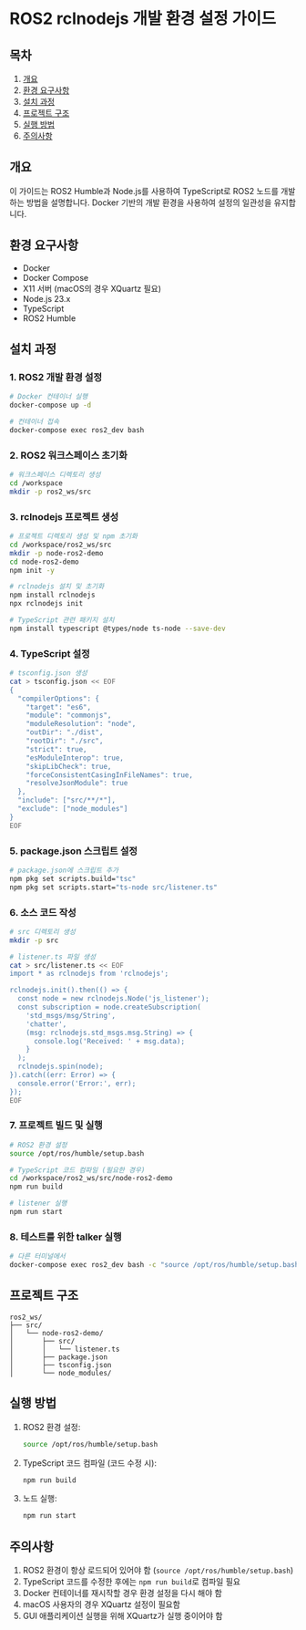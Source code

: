 # ROS2 rclnodejs 개발 환경 설정 가이드

## 목차
1. [개요](#개요)
2. [환경 요구사항](#환경-요구사항)
3. [설치 과정](#설치-과정)
4. [프로젝트 구조](#프로젝트-구조)
5. [실행 방법](#실행-방법)
6. [주의사항](#주의사항)

## 개요
이 가이드는 ROS2 Humble과 Node.js를 사용하여 TypeScript로 ROS2 노드를 개발하는 방법을 설명합니다. Docker 기반의 개발 환경을 사용하여 설정의 일관성을 유지합니다.

## 환경 요구사항
- Docker
- Docker Compose
- X11 서버 (macOS의 경우 XQuartz 필요)
- Node.js 23.x
- TypeScript
- ROS2 Humble

## 설치 과정

### 1. ROS2 개발 환경 설정
```bash
# Docker 컨테이너 실행
docker-compose up -d

# 컨테이너 접속
docker-compose exec ros2_dev bash
```

### 2. ROS2 워크스페이스 초기화
```bash
# 워크스페이스 디렉토리 생성
cd /workspace
mkdir -p ros2_ws/src
```

### 3. rclnodejs 프로젝트 생성
```bash
# 프로젝트 디렉토리 생성 및 npm 초기화
cd /workspace/ros2_ws/src
mkdir -p node-ros2-demo
cd node-ros2-demo
npm init -y

# rclnodejs 설치 및 초기화
npm install rclnodejs
npx rclnodejs init

# TypeScript 관련 패키지 설치
npm install typescript @types/node ts-node --save-dev
```

### 4. TypeScript 설정
```bash
# tsconfig.json 생성
cat > tsconfig.json << EOF
{
  "compilerOptions": {
    "target": "es6",
    "module": "commonjs",
    "moduleResolution": "node",
    "outDir": "./dist",
    "rootDir": "./src",
    "strict": true,
    "esModuleInterop": true,
    "skipLibCheck": true,
    "forceConsistentCasingInFileNames": true,
    "resolveJsonModule": true
  },
  "include": ["src/**/*"],
  "exclude": ["node_modules"]
}
EOF
```

### 5. package.json 스크립트 설정
```bash
# package.json에 스크립트 추가
npm pkg set scripts.build="tsc"
npm pkg set scripts.start="ts-node src/listener.ts"
```

### 6. 소스 코드 작성
```bash
# src 디렉토리 생성
mkdir -p src

# listener.ts 파일 생성
cat > src/listener.ts << EOF
import * as rclnodejs from 'rclnodejs';

rclnodejs.init().then(() => {
  const node = new rclnodejs.Node('js_listener');
  const subscription = node.createSubscription(
    'std_msgs/msg/String',
    'chatter',
    (msg: rclnodejs.std_msgs.msg.String) => {
      console.log('Received: ' + msg.data);
    }
  );
  rclnodejs.spin(node);
}).catch((err: Error) => {
  console.error('Error:', err);
});
EOF
```

### 7. 프로젝트 빌드 및 실행
```bash
# ROS2 환경 설정
source /opt/ros/humble/setup.bash

# TypeScript 코드 컴파일 (필요한 경우)
cd /workspace/ros2_ws/src/node-ros2-demo
npm run build

# listener 실행
npm run start
```

### 8. 테스트를 위한 talker 실행
```bash
# 다른 터미널에서
docker-compose exec ros2_dev bash -c "source /opt/ros/humble/setup.bash && ros2 run demo_nodes_cpp talker"
```

## 프로젝트 구조
```
ros2_ws/
├── src/
│   └── node-ros2-demo/
│       ├── src/
│       │   └── listener.ts
│       ├── package.json
│       ├── tsconfig.json
│       └── node_modules/
```

## 실행 방법
1. ROS2 환경 설정:
   ```bash
   source /opt/ros/humble/setup.bash
   ```

2. TypeScript 코드 컴파일 (코드 수정 시):
   ```bash
   npm run build
   ```

3. 노드 실행:
   ```bash
   npm run start
   ```

## 주의사항
1. ROS2 환경이 항상 로드되어 있어야 함 (`source /opt/ros/humble/setup.bash`)
2. TypeScript 코드를 수정한 후에는 `npm run build`로 컴파일 필요
3. Docker 컨테이너를 재시작할 경우 환경 설정을 다시 해야 함
4. macOS 사용자의 경우 XQuartz 설정이 필요함
5. GUI 애플리케이션 실행을 위해 XQuartz가 실행 중이어야 함